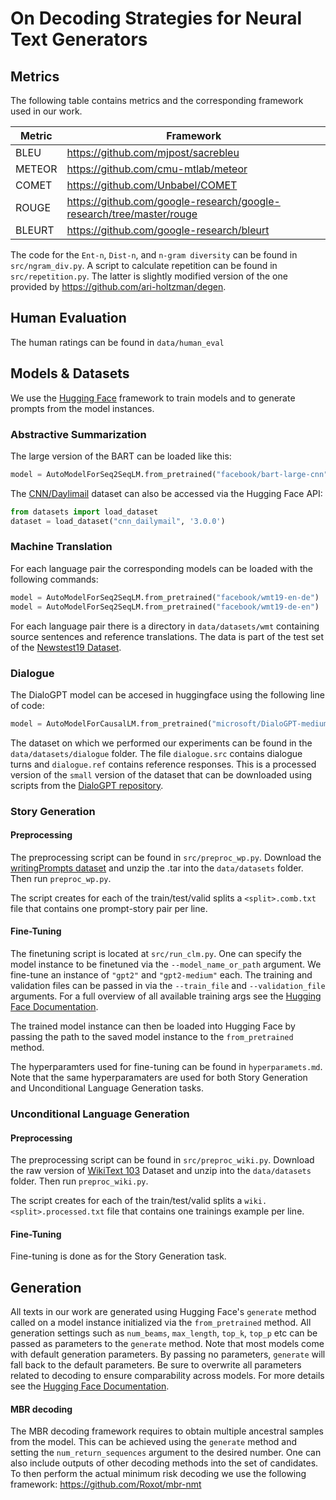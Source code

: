 # On Decoding Strategies for Neural Text Generators

## Metrics
The following table contains metrics and the corresponding framework used in our work.

| Metric        | Framework                           |
| ------------- | ----------------------------------- |
| BLEU          | https://github.com/mjpost/sacrebleu |
| METEOR        | https://github.com/cmu-mtlab/meteor |
| COMET         | https://github.com/Unbabel/COMET    |
| ROUGE         | https://github.com/google-research/google-research/tree/master/rouge  |
| BLEURT        | https://github.com/google-research/bleurt  |

The code for the `Ent-n`, `Dist-n`, and `n-gram diversity` can be found in `src/ngram_div.py`. A script to calculate repetition can be found in `src/repetition.py`. The latter is slightly modified version of the one provided by https://github.com/ari-holtzman/degen.

## Human Evaluation
The human ratings can be found in `data/human_eval`
## Models & Datasets
We use the [Hugging Face](https://huggingface.co/) framework to train models and to generate prompts from the model instances.

### Abstractive Summarization
The large version of the BART can be loaded like this:
```python
model = AutoModelForSeq2SeqLM.from_pretrained("facebook/bart-large-cnn")
```
The [CNN/Daylimail](https://github.com/abisee/cnn-dailymail) dataset can also be accessed via the Hugging Face API:
```python
from datasets import load_dataset
dataset = load_dataset("cnn_dailymail", '3.0.0')
```
### Machine Translation
For each language pair the corresponding models can be loaded with the following commands:
```python
model = AutoModelForSeq2SeqLM.from_pretrained("facebook/wmt19-en-de")
model = AutoModelForSeq2SeqLM.from_pretrained("facebook/wmt19-de-en")
```

For each language pair there is a directory in `data/datasets/wmt` containing source sentences and reference translations. The data is part of the test set of the [Newstest19 Dataset](http://www.statmt.org/wmt19/metrics-task.html).

### Dialogue
The DialoGPT model can be accesed in huggingface using the following line of code:
```python
model = AutoModelForCausalLM.from_pretrained("microsoft/DialoGPT-medium")
```
The dataset on which we performed our experiments can be found in the `data/datasets/dialogue` folder. The file `dialogue.src` contains dialogue turns and `dialogue.ref` contains reference responses. This is a processed version of the `small` version of the dataset that can be downloaded using scripts from the [DialoGPT repository](https://github.com/microsoft/DialoGPT).

### Story Generation
#### Preprocessing
The preprocessing script can be found in `src/preproc_wp.py`. Download the [writingPrompts dataset](https://dl.fbaipublicfiles.com/fairseq/data/writingPrompts.tar.gz) and unzip the .tar into  the `data/datasets` folder. Then run `preproc_wp.py`.

The script creates for each of the train/test/valid splits a `<split>.comb.txt` file that contains one prompt-story pair per line.


#### Fine-Tuning
The finetuning script is located at `src/run_clm.py`. One can specify the model instance to be finetuned via the `--model_name_or_path` argument. We fine-tune an instance of `"gpt2"` and `"gpt2-medium"` each. The training and validation files can be passed in via the `--train_file` and `--validation_file` arguments. For a full overview of all available training args see the [Hugging Face Documentation](https://huggingface.co/docs/transformers/main_classes/trainer#transformers.TrainingArguments).

The trained model instance can then be loaded into Hugging Face by passing the path to the saved model instance to the `from_pretrained` method.

The hyperparamters used for fine-tuning can be found in `hyperparamets.md`. Note that the same hyperparamaters are used for both Story Generation and Unconditional Language Generation tasks. 

### Unconditional Language Generation
#### Preprocessing
The preprocessing script can be found in `src/preproc_wiki.py`. Download the raw version of [WikiText 103](https://blog.einstein.ai/the-wikitext-long-term-dependency-language-modeling-dataset/#download) Dataset and unzip into  the `data/datasets` folder. Then run `preproc_wiki.py`.

The script creates for each of the train/test/valid splits a `wiki.<split>.processed.txt` file that contains one trainings example per line.


#### Fine-Tuning
Fine-tuning is done as for the Story Generation task.

## Generation
All texts in our work are generated using Hugging Face's `generate` method called on a model instance initialized via the `from_pretrained` method. All generation settings such as `num_beams`, `max_length`, `top_k`, `top_p` etc can be passed as parameters to the `generate` method. Note that most models come with default generation parameters. By passing no parameters, `generate` will fall back to the default parameters. Be sure to overwrite all parameters related to decoding to ensure comparability across models. For more details see the [Hugging Face Documentation](https://huggingface.co/docs/transformers/v4.14.1/en/main_classes/model#transformers.generation_utils.GenerationMixin.generate).

#### MBR decoding
The MBR decoding framework requires to obtain multiple ancestral samples from the model. This can be achieved using the `generate` method and setting the `num_return_sequences` argument to the desired number. One can also include outputs of other decoding methods into the set of candidates. To then perform the actual minimum risk decoding we use the following framework: https://github.com/Roxot/mbr-nmt
